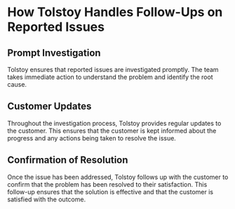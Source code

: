 # How Tolstoy Handles Follow-Ups on Reported Issues

## Prompt Investigation

Tolstoy ensures that reported issues are investigated promptly. The team takes immediate action to understand the problem and identify the root cause.

## Customer Updates

Throughout the investigation process, Tolstoy provides regular updates to the customer. This ensures that the customer is kept informed about the progress and any actions being taken to resolve the issue.

## Confirmation of Resolution

Once the issue has been addressed, Tolstoy follows up with the customer to confirm that the problem has been resolved to their satisfaction. This follow-up ensures that the solution is effective and that the customer is satisfied with the outcome.
